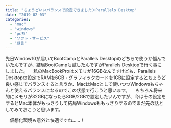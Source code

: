 ```yaml
---
title: "ちょうどいいバランスで設定できました＞Parallels Desktop"
date: "2019-02-03"
categories: 
  - "mac"
  - "windows"
  - "pc系"
  - "ソフト・サービス"
  - "戯言"
---
```


先日Window10が届いてBootCampとParallels Desktopのどちらで使うか悩んでいたんですが、結局BootCampも試したんですがParallels Desktopで行く事にしました。 　私のMacBookProはメモリが16GBなんですけども、Parallels Desktopの設定でRAMを6GB・グラフィックカードを1GBに設定するとちょうど良い感じでバランスすると言うか、MacはMacとして使いつつWindowsもちゃんと使えるバランスになるのでこの状態で行こうと思います。 　もちろん将来的にメモリが32GBになったら8GB/2GBで設定したいんですが、今はその設定をするとMac本体がもっさりして結局Windowsももっさりするのでまだ先の話としてみておこうと思います。

　仮想化環境も意外と快適ですね……！
